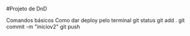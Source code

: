 #Projeto de DnD

Comandos básicos
Como dar deploy pelo terminal
git status
git add .
git commit -m "iniciov2"
git push
